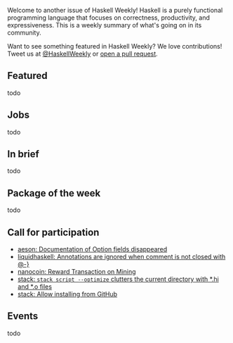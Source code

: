 <!-- 2017-08-31 -->

Welcome to another issue of Haskell Weekly!
Haskell is a purely functional programming language that focuses on correctness, productivity, and expressiveness.
This is a weekly summary of what's going on in its community.

Want to see something featured in Haskell Weekly?
We love contributions!
Tweet us at [@HaskellWeekly](https://twitter.com/haskellweekly) or [open a pull request](https://github.com/haskellweekly/haskellweekly.github.io).

## Featured

todo

## Jobs

todo

## In brief

todo

## Package of the week

todo

## Call for participation

-   [aeson: Documentation of Option fields disappeared](https://github.com/bos/aeson/issues/576)
-   [liquidhaskell: Annotations are ignored when comment is not closed with @-}](https://github.com/ucsd-progsys/liquidhaskell/issues/1049)
-   [nanocoin: Reward Transaction on Mining](https://github.com/tdietert/nanocoin/issues/7)
-   [stack: `stack script --optimize` clutters the current directory with *.hi and *.o files](https://github.com/commercialhaskell/stack/issues/3371)
-   [stack: Allow installing from GitHub](https://github.com/commercialhaskell/stack/issues/1278)

## Events

todo

